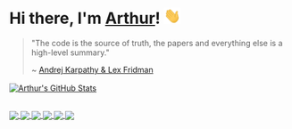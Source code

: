 # Hi there, I'm [Arthur]([arthur](https://arthurfindelair.com))! <img src="./wave.gif" width="30px">

> "The code is the source of truth, the papers and everything else is a high-level summary."
> 
> ~ [Andrej Karpathy & Lex Fridman](https://youtu.be/cdiD-9MMpb0?t=9359)


<a href="https://arthurfindelair.com">
    <img align="center" src="https://github-readme-stats.vercel.app/api?username=ArthurFDLR&show_icons=true&line_height=27&count_private=true&include_all_commits=true&hide=issues&title_color=00184E&text_color=636568&icon_color=035DB4&bg_color=E9EBEE" alt="Arthur's GitHub Stats" />
</a>

\
<a href="https://github.com/ArthurFDLR/BR-M5">
  <img align="center" src="https://github-readme-stats.vercel.app/api/pin/?username=ArthurFDLR&repo=BR-M5&title_color=00184E&text_color=636568&icon_color=035DB4&bg_color=E9EBEE" />
</a>
<a href="https://github.com/ArthurFDLR/pose-classification-kit">
  <img align="center" src="https://github-readme-stats.vercel.app/api/pin/?username=ArthurFDLR&repo=pose-classification-kit&title_color=00184E&text_color=636568&icon_color=035DB4&bg_color=E9EBEE" />
</a>
<a href="https://arthurfindelair.com/thisnightskydoesnotexist">
  <img align="center" src="https://github-readme-stats.vercel.app/api/pin/?username=ArthurFDLR&repo=GANightSky&title_color=00184E&text_color=636568&icon_color=035DB4&bg_color=E9EBEE" />
</a>
<a href="https://github.com/ArthurFDLR/IoT_hub">
  <img align="center" src="https://github-readme-stats.vercel.app/api/pin/?username=ArthurFDLR&repo=IoT_hub&title_color=00184E&text_color=636568&icon_color=035DB4&bg_color=E9EBEE" />
</a>
<a href="https://github.com/ArthurFDLR/LowLevel_NeuralNet">
  <img align="center" src="https://github-readme-stats.vercel.app/api/pin/?username=ArthurFDLR&repo=LowLevel_NeuralNet&title_color=00184E&text_color=636568&icon_color=035DB4&bg_color=E9EBEE" />
</a>
<a href="https://github.com/ArthurFDLR/BlackOut_Challenge">
  <img align="center" src="https://github-readme-stats.vercel.app/api/pin/?username=ArthurFDLR&repo=BlackOut_Challenge&title_color=00184E&text_color=636568&icon_color=035DB4&bg_color=E9EBEE" />
</a>
